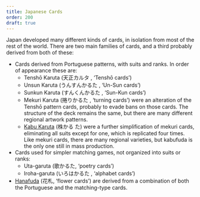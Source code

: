 ```yaml
---
title: Japanese Cards
order: 200
draft: true
---
```


Japan developed many different kinds of cards, in isolation from most of the
rest of the world. There are two main families of cards, and a third probably
derived from both of these:

* Cards derived from Portuguese patterns, with suits and ranks. In order of
  appearance these are:
    * <Noun lang="ja-Latn">Tenshō Karuta</Noun> (<span lang="ja">天正カルタ
      </span>, ‘<Noun lang="ja-Latn">Tenshō</Noun> cards’)
    * <Noun lang="ja-Latn">Unsun Karuta</Noun> (<span lang="ja">うんすんかるた
      </span>, ‘<Noun lang="ja-Latn">Un-Sun</Noun> cards’)
    * <Noun lang="ja-Latn">Sunkun Karuta</Noun> (<span lang="ja">すんくんかるた
      </span>, ‘<Noun lang="ja-Latn">Sun-Kun</Noun> cards’)
    * <Noun lang="ja-Latn">Mekuri Karuta</Noun> (<span lang="ja">捲りかるた
      </span>, ‘turning cards’) were an alteration of the <Noun
      lang="ja-Latn">Tenshō</Noun> pattern cards, probably to evade bans on
      those cards. The structure of the deck remains the same, but there are
      many different regional artwork patterns.
    * [<Noun lang="ja-Latn">Kabu
      Karuta</Noun>](/articles/cards/japan/kabu-karuta/) (<span lang="ja">株かる
      た</span>) were a further simplification of <span
      lang="ja-Latn">mekuri</span> cards, eliminating all suits except for one,
      which is replicated four times. Like <span lang="ja-Latn">mekuri</span>
      cards, there are many regional varieties, but <span
      lang="ja-Latn">kabufuda</span> is the only one still in mass production.
* Cards used for simpler matching games, not organized into suits or ranks:
    * <Noun lang="ja-Latn">Uta-garuta</Noun> (<span lang="ja">歌かるた</span>,
      ‘poetry cards’)
    * <Noun lang="ja-Latn">Iroha-garuta</Noun> (<span lang="ja">いろはかるた
      </span>, ‘alphabet cards’)
* [<Noun lang="ja-Latn">Hanafuda</Noun>](/articles/cards/japan/hanafuda/) (<span
  lang="ja">花札</span>, ‘flower cards’) are derived from a combination of both
  the Portuguese and the matching-type cards.
